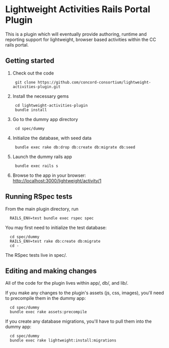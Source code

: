 # Lightweight Activities Rails Portal Plugin

This is a plugin which will eventually provide authoring, runtime and reporting support for lightweight, browser based activities within the CC rails portal.

## Getting started

1. Check out the code

        git clone https://github.com/concord-consortium/lightweight-activities-plugin.git

2. Install the necessary gems

        cd lightweight-activities-plugin
        bundle install

3. Go to the dummy app directory

        cd spec/dummy

4. Initialize the database, with seed data

        bundle exec rake db:drop db:create db:migrate db:seed

5. Launch the dummy rails app

        bundle exec rails s

6. Browse to the app in your browser: [http://localhost:3000/lightweight/activity/1](http://localhost:3000/lightweight/activity/1)

## Running RSpec tests
From the main plugin directory, run

      RAILS_ENV=test bundle exec rspec spec

You may first need to initialize the test database:

      cd spec/dummy
      RAILS_ENV=test rake db:create db:migrate
      cd -

The RSpec tests live in spec/.

## Editing and making changes
All of the code for the plugin lives within app/, db/, and lib/.

If you make any changes to the plugin's assets (js, css, images), you'll
need to precompile them in the dummy app:

      cd spec/dummy
      bundle exec rake assets:precompile

If you create any database migrations, you'll have to pull them into the
dummy app:

      cd spec/dummy
      bundle exec rake lightweight:install:migrations
